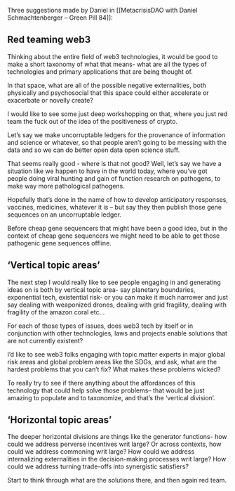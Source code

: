 Three suggestions made by Daniel in [[MetacrisisDAO with Daniel Schmachtenberger – Green Pill 84]]:

## Red teaming web3

Thinking about the entire field of web3 technologies, it would be good to make a short taxonomy of what that means- what are all the types of technologies and primary applications that are being thought of.

In that space, what are all of the possible negative externalities, both physically and psychosocial that this space could either accelerate or exacerbate or novelly create?

I would like to see some just deep workshopping on that, where you just red team the fuck out of the idea of the positiveness of crypto.

Let’s say we make uncorruptable ledgers for the provenance of information and science or whatever, so that people aren’t going to be messing with the data and so we can do better open data open science stuff.

That seems really good - where is that not good? Well, let’s say we have a situation like we happen to have in the world today, where you’ve got people doing viral hunting and gain of function research on pathogens, to make way more pathological pathogens.

Hopefully that’s done in the name of how to develop anticipatory responses, vaccines, medicines, whatever it is – but say they then publish those gene sequences on an uncorruptable ledger.

Before cheap gene sequencers that might have been a good idea, but in the context of cheap gene sequencers we might need to be able to get those pathogenic gene sequences offline.

## ‘Vertical topic areas’

The next step I would really like to see people engaging in and generating ideas on is both by vertical topic area- say planetary boundaries, exponential tech, existential risk- or you can make it much narrower and just say dealing with weaponized drones, dealing with grid fragility, dealing with fragility of the amazon coral etc…

For each of those types of issues, does web3 tech by itself or in conjunction with other technologies, laws and projects enable solutions that are not currently existent?

I’d like to see web3 folks engaging with topic matter experts in major global risk areas and global problem areas like the SDGs, and ask, what are the hardest problems that you can’t fix? What makes these problems wicked?

To really try to see if there anything about the affordances of this technology that could help solve those problems– that would be just amazing to populate and to taxonomize, and that’s the ‘vertical division’.

## ‘Horizontal topic areas’

The deeper horizontal divisions are things like the generator functions- how could we address perverse incentives writ large? Or across contexts, how could we address commoning writ large? How could we address internalizing externalities in the decision-making processes writ large? How could we address turning trade-offs into synergistic satisfiers?

Start to think through what are the solutions there, and then again red team.